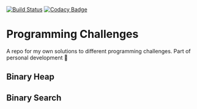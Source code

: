 [![Build Status](https://travis-ci.org/SzybkiSasza/coding-challenges.svg?branch=master)](https://travis-ci.org/SzybkiSasza/coding-challenges)
[![Codacy Badge](https://api.codacy.com/project/badge/Grade/af0d88bb8a0745a1ad6a8ea4735556a5)](https://app.codacy.com/app/SzybkiSasza/coding-challenges?utm_source=github.com&utm_medium=referral&utm_content=SzybkiSasza/coding-challenges&utm_campaign=Badge_Grade_Dashboard)

# Programming Challenges
A repo for my own solutions to different programming challenges. Part of personal development 🙂

## Binary Heap

## Binary Search
